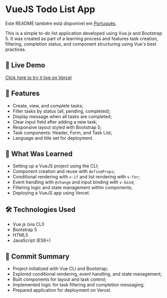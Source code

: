   <h1>VueJS Todo List App</h1>
  <p>Este README também está disponível em <a href="./README.pt-br.md">Português</a>.</p>
  <p>
    This is a simple to-do list application developed using Vue.js and Bootstrap 5.
    It was created as part of a learning process and features task creation, filtering, completion status,
    and component structuring using Vue's best practices.
  </p>
  <h2>🔗 Live Demo</h2>
  <p>
    <a href="https://modulo27-vue-js.vercel.app/" target="_blank">
      Click here to try it live on Vercel
    </a>
  </p>
  <h2>🚀 Features</h2>
  <ul>
    <li>Create, view, and complete tasks;</li>
    <li>Filter tasks by status (all, pending, completed);</li>
    <li>Display message when all tasks are completed;</li>
    <li>Clear input field after adding a new task;</li>
    <li>Responsive layout styled with Bootstrap 5;</li>
    <li>Task components: Header, Form, and Task List;</li>
    <li>Language and title set for deployment.</li>
  </ul>
  <h2>🧠 What Was Learned</h2>
  <ul>
    <li>Setting up a VueJS project using the CLI;</li>
    <li>Component creation and reuse with <code>defineProps</code>;</li>
    <li>Conditional rendering with <code>v-if</code> and list rendering with <code>v-for</code>;</li>
    <li>Event handling with <code>@change</code> and input binding with <code>v-bind</code>;</li>
    <li>Filtering logic and state management within components;</li>
    <li>Deploying a VueJS app using Vercel.</li>
  </ul>
  <h2>🛠️ Technologies Used</h2>
  <ul>
    <li>Vue.js (via CLI)</li>
    <li>Bootstrap 5</li>
    <li>HTML5</li>
    <li>JavaScript (ES6+)</li>
  </ul>
  <h2>📜 Commit Summary</h2>
  <ul>
    <li>Project initialized with Vue CLI and Bootstrap;</li>
    <li>Explored conditional rendering, event handling, and state management;</li>
    <li>Built components for layout and task control;</li>
    <li>Implemented logic for task filtering and completion messaging;</li>
    <li>Prepared application for deployment on Vercel.</li>
  </ul>
  
